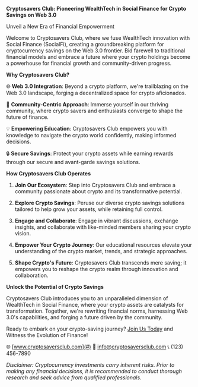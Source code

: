 **Cryptosavers Club: Pioneering WealthTech in Social Finance for Crypto Savings on Web 3.0**

Unveil a New Era of Financial Empowerment

Welcome to Cryptosavers Club, where we fuse WealthTech innovation with Social Finance (SocialFi), creating a groundbreaking platform for cryptocurrency savings on the Web 3.0 frontier. Bid farewell to traditional financial models and embrace a future where your crypto holdings become a powerhouse for financial growth and community-driven progress.

**Why Cryptosavers Club?**

🌐 **Web 3.0 Integration**: Beyond a crypto platform, we're trailblazing on the Web 3.0 landscape, forging a decentralized space for crypto aficionados.

🤝 **Community-Centric Approach**: Immerse yourself in our thriving community, where crypto savers and enthusiasts converge to shape the future of finance.

💡 **Empowering Education**: Cryptosavers Club empowers you with knowledge to navigate the crypto world confidently, making informed decisions.

🔒 **Secure Savings**: Protect your crypto assets while earning rewards through our secure and avant-garde savings solutions.

**How Cryptosavers Club Operates**

1. **Join Our Ecosystem**: Step into Cryptosavers Club and embrace a community passionate about crypto and its transformative potential.

2. **Explore Crypto Savings**: Peruse our diverse crypto savings solutions tailored to help grow your assets, while retaining full control.

3. **Engage and Collaborate**: Engage in vibrant discussions, exchange insights, and collaborate with like-minded members sharing your crypto vision.

4. **Empower Your Crypto Journey**: Our educational resources elevate your understanding of the crypto market, trends, and strategic approaches.

5. **Shape Crypto's Future**: Cryptosavers Club transcends mere saving; it empowers you to reshape the crypto realm through innovation and collaboration.

**Unlock the Potential of Crypto Savings**

Cryptosavers Club introduces you to an unparalleled dimension of WealthTech in Social Finance, where your crypto assets are catalysts for transformation. Together, we're rewriting financial norms, harnessing Web 3.0's capabilities, and forging a future driven by the community.

Ready to embark on your crypto-saving journey? [Join Us Today](#) and Witness the Evolution of Finance!

🌐 [www.cryptosaversclub.com](#)
📧 info@cryptosaversclub.com
📞 (123) 456-7890

*Disclaimer: Cryptocurrency investments carry inherent risks. Prior to making any financial decisions, it is recommended to conduct thorough research and seek advice from qualified professionals.*
